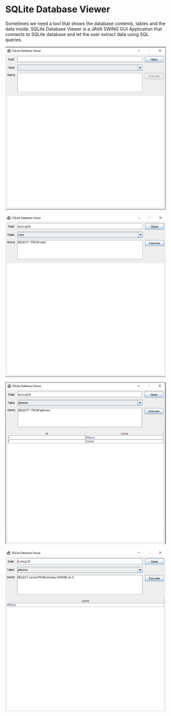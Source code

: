# SQLite Database Viewer
Sometimes we need a tool that shows the database contents, tables and the data inside.
SQLite Database Viewer is a JAVA SWING GUI Application that connects to SQLite database and let the user extract data using SQL queries.

![open interface](resources/opening-interface.png)

![after db load](resources/after-db-load.png)

![after executing all query](resources/after-executing-all-query.png)

![query with arguments](resources/query-with-arguments.png)
